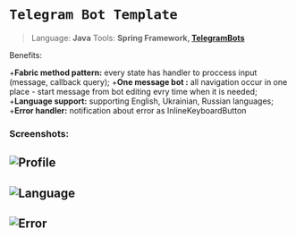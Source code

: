 # ``Telegram Bot Template``
>Language: **Java**
>Tools: **Spring Framework, [TelegramBots](https://github.com/rubenlagus/TelegramBots)**

Benefits: 

+**Fabric method pattern:** every state has handler to proccess input (message, callback query);
+**One message bot :** all navigation occur in one place - start message from bot editing evry time when it is needed;
+**Language support:** supporting English, Ukrainian, Russian languages;
+**Error handler:** notification about error as InlineKeyboardButton

### Screenshots:

![Profile](https://github.com/m-tsybulskyi-git/telegram-bot-template/blob/master/src/main/resources/static/images/profile.png)
---
![Language](https://github.com/m-tsybulskyi-git/telegram-bot-template/blob/master/src/main/resources/static/images/language.png)
---
![Error](https://github.com/m-tsybulskyi-git/telegram-bot-template/blob/master/src/main/resources/static/images/error.png)
---
